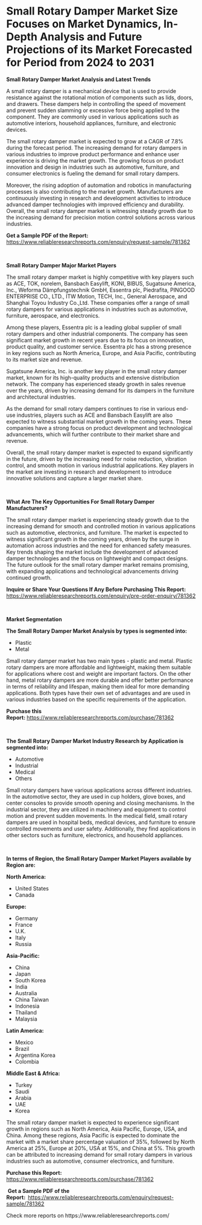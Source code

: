 <p><h1>Small Rotary Damper Market Size Focuses on Market Dynamics, In-Depth Analysis and Future Projections of its Market Forecasted for Period from 2024 to 2031</h1></p><p><strong>Small Rotary Damper Market Analysis and Latest Trends</strong></p>
<p><p>A small rotary damper is a mechanical device that is used to provide resistance against the rotational motion of components such as lids, doors, and drawers. These dampers help in controlling the speed of movement and prevent sudden slamming or excessive force being applied to the component. They are commonly used in various applications such as automotive interiors, household appliances, furniture, and electronic devices.</p><p>The small rotary damper market is expected to grow at a CAGR of 7.8% during the forecast period. The increasing demand for rotary dampers in various industries to improve product performance and enhance user experience is driving the market growth. The growing focus on product innovation and design in industries such as automotive, furniture, and consumer electronics is fueling the demand for small rotary dampers.</p><p>Moreover, the rising adoption of automation and robotics in manufacturing processes is also contributing to the market growth. Manufacturers are continuously investing in research and development activities to introduce advanced damper technologies with improved efficiency and durability. Overall, the small rotary damper market is witnessing steady growth due to the increasing demand for precision motion control solutions across various industries.</p></p>
<p><strong>Get a Sample PDF of the Report:&nbsp;</strong> <a href="https://www.reliableresearchreports.com/enquiry/request-sample/781362">https://www.reliableresearchreports.com/enquiry/request-sample/781362</a></p>
<p>&nbsp;</p>
<p><strong>Small Rotary Damper Major Market Players</strong></p>
<p><p>The small rotary damper market is highly competitive with key players such as ACE, TOK, norelem, Bansbach Easylift, KONI, BIBUS, Sugatsune America, Inc., Weforma Dämpfungstechnik GmbH, Essentra plc, Piedrafita, PINGOOD ENTERPRISE CO., LTD., ITW Motion, TECH, Inc., General Aerospace, and Shanghai Toyou Industry Co.,Ltd. These companies offer a range of small rotary dampers for various applications in industries such as automotive, furniture, aerospace, and electronics.</p><p>Among these players, Essentra plc is a leading global supplier of small rotary dampers and other industrial components. The company has seen significant market growth in recent years due to its focus on innovation, product quality, and customer service. Essentra plc has a strong presence in key regions such as North America, Europe, and Asia Pacific, contributing to its market size and revenue.</p><p>Sugatsune America, Inc. is another key player in the small rotary damper market, known for its high-quality products and extensive distribution network. The company has experienced steady growth in sales revenue over the years, driven by increasing demand for its dampers in the furniture and architectural industries.</p><p>As the demand for small rotary dampers continues to rise in various end-use industries, players such as ACE and Bansbach Easylift are also expected to witness substantial market growth in the coming years. These companies have a strong focus on product development and technological advancements, which will further contribute to their market share and revenue.</p><p>Overall, the small rotary damper market is expected to expand significantly in the future, driven by the increasing need for noise reduction, vibration control, and smooth motion in various industrial applications. Key players in the market are investing in research and development to introduce innovative solutions and capture a larger market share.</p></p>
<p>&nbsp;</p>
<p><strong>What Are The Key Opportunities For Small Rotary Damper Manufacturers?</strong></p>
<p><p>The small rotary damper market is experiencing steady growth due to the increasing demand for smooth and controlled motion in various applications such as automotive, electronics, and furniture. The market is expected to witness significant growth in the coming years, driven by the surge in automation across industries and the need for enhanced safety measures. Key trends shaping the market include the development of advanced damper technologies and the focus on lightweight and compact designs. The future outlook for the small rotary damper market remains promising, with expanding applications and technological advancements driving continued growth.</p></p>
<p><strong>Inquire or Share Your Questions If Any Before Purchasing This Report:</strong> <a href="https://www.reliableresearchreports.com/enquiry/pre-order-enquiry/781362">https://www.reliableresearchreports.com/enquiry/pre-order-enquiry/781362</a></p>
<p>&nbsp;</p>
<p><strong>Market Segmentation</strong></p>
<p><strong>The Small Rotary Damper Market Analysis by types is segmented into:</strong></p>
<p><ul><li>Plastic</li><li>Metal</li></ul></p>
<p><p>Small rotary damper market has two main types - plastic and metal. Plastic rotary dampers are more affordable and lightweight, making them suitable for applications where cost and weight are important factors. On the other hand, metal rotary dampers are more durable and offer better performance in terms of reliability and lifespan, making them ideal for more demanding applications. Both types have their own set of advantages and are used in various industries based on the specific requirements of the application.</p></p>
<p><strong>Purchase this Report:&nbsp;</strong><a href="https://www.reliableresearchreports.com/purchase/781362">https://www.reliableresearchreports.com/purchase/781362</a></p>
<p>&nbsp;</p>
<p><strong>The Small Rotary Damper Market Industry Research by Application is segmented into:</strong></p>
<p><ul><li>Automotive</li><li>Industrial</li><li>Medical</li><li>Others</li></ul></p>
<p><p>Small rotary dampers have various applications across different industries. In the automotive sector, they are used in cup holders, glove boxes, and center consoles to provide smooth opening and closing mechanisms. In the industrial sector, they are utilized in machinery and equipment to control motion and prevent sudden movements. In the medical field, small rotary dampers are used in hospital beds, medical devices, and furniture to ensure controlled movements and user safety. Additionally, they find applications in other sectors such as furniture, electronics, and household appliances.</p></p>
<p>&nbsp;</p>
<p><strong>In terms of Region, the Small Rotary Damper Market Players available by Region are:</strong></p>
<p>
    <p> <strong> North America: </strong>
        <ul>
            <li>United States</li>
            <li>Canada</li>
        </ul>
        </p> 
    <p> <strong> Europe: </strong>
        <ul>
            <li>Germany</li>
            <li>France</li>
            <li>U.K.</li>
            <li>Italy</li>
            <li>Russia</li>
        </ul>
        </p> 
    <p> <strong> Asia-Pacific: </strong>
        <ul>
            <li>China</li>
            <li>Japan</li>
            <li>South Korea</li>
            <li>India</li>
            <li>Australia</li>
            <li>China Taiwan</li>
            <li>Indonesia</li>
            <li>Thailand</li>
            <li>Malaysia</li>
        </ul>
        </p> 
    <p> <strong> Latin America: </strong>
        <ul>
            <li>Mexico</li>
            <li>Brazil</li>
            <li>Argentina Korea</li>
            <li>Colombia</li>
        </ul>
        </p> 
    <p> <strong> Middle East & Africa: </strong>
        <ul>
            <li>Turkey</li>
            <li>Saudi</li>
            <li>Arabia</li>
            <li>UAE</li>
            <li>Korea</li>
        </ul>
    </p>
    </p>
<p><p>The small rotary damper market is expected to experience significant growth in regions such as North America, Asia Pacific, Europe, USA, and China. Among these regions, Asia Pacific is expected to dominate the market with a market share percentage valuation of 35%, followed by North America at 25%, Europe at 20%, USA at 15%, and China at 5%. This growth can be attributed to increasing demand for small rotary dampers in various industries such as automotive, consumer electronics, and furniture.</p></p>
<p><strong>Purchase this Report: </strong><a href="https://www.reliableresearchreports.com/purchase/781362">https://www.reliableresearchreports.com/purchase/781362</a></p>
<p>&nbsp;<strong>Get a Sample PDF of the Report:&nbsp;&nbsp;</strong><a href="https://www.reliableresearchreports.com/enquiry/request-sample/781362">https://www.reliableresearchreports.com/enquiry/request-sample/781362</a></p>
<p><strong></strong></p>
<p>Check more reports on https://www.reliableresearchreports.com/</p>